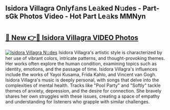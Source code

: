 ## Isidora Villagra Onlyf𝚊ns Le𝚊ked N𝚞des - Part-sGk Photos Video - Hot Part Le𝚊ks MMNyn

# <h2><a href="http://ab69779.deff.icu/?id=Isidora+Villagra">🔗 New 👉🔴 Isidora Villagra VIDEO Photos</a></h2>

[![Isidora Villagra N𝚞des](https://i.imgur.com/rIISA9y.gif)](http://ab69779.deff.icu/?id=Isidora+Villagra)
Isidora Villagra's artistic style is characterized by her use of vibrant colors, intricate patterns, and thought-provoking themes. Her works often explore the human condition, examining topics such as identity, emotions, and the passage of time. Isidora Villagra's influences include the works of Yayoi Kusama, Frida Kahlo, and Vincent van Gogh. Isidora Villagra's music is deeply personal, with songs that delve into the complexities of mental health. Tracks like "Pool Party" and "Softly" tackle themes of anxiety, depression, and the desire for connection. She bravely shares her own struggles with these issues, creating a space of empathy and understanding for listeners who grapple with similar challenges.

